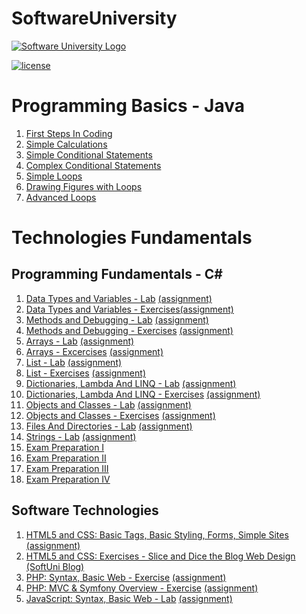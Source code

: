 # SoftwareUniversity

[![Software University Logo](http://innovationstarterbox.bg/wp-content/uploads/2016/05/Softuni_logo_trasparent.png)](https://softuni.bg)

[![license](https://img.shields.io/github/license/mashape/apistatus.svg?maxAge=2592000)](https://github.com/stoyanov7/SoftwareUniversity/blob/master/LICENSE)

# Programming Basics - Java
1. [First Steps In Coding](https://github.com/stoyanov7/SoftwareUniversity/tree/master/.ProgramingBasics/FirstStepsInCoding)
2. [Simple Calculations](https://github.com/stoyanov7/SoftwareUniversity/tree/master/.ProgramingBasics/.SimpleCalculations)
3. [Simple Conditional Statements](https://github.com/stoyanov7/SoftwareUniversity/tree/master/.ProgramingBasics/.SimpleConditionalStatements)
4. [Complex Conditional Statements](https://github.com/stoyanov7/SoftwareUniversity/tree/master/.ProgramingBasics/.ComplexConditionalStatements)
5. [Simple Loops](https://github.com/stoyanov7/SoftwareUniversity/tree/master/.ProgramingBasics/Simple-Loops)
6. [Drawing Figures with Loops](https://github.com/stoyanov7/SoftwareUniversity/tree/master/.ProgramingBasics/DrawingFiguresWithLoops)
7. [Advanced Loops](https://github.com/stoyanov7/SoftwareUniversity/tree/master/.ProgramingBasics/AdvancedLoops)

# Technologies Fundamentals
## Programming Fundamentals - C# 
1. [Data Types and Variables - Lab](https://github.com/stoyanov7/SoftwareUniversity/tree/master/TechnologiesFundamentals/ProgrammingFundamentals/DataTypesAndVariables-Lab) [(assignment)](https://docs.google.com/document/d/10fsgJC7F1JPbJGK1dGaoXBFNq15sMkoGNedyrb6-fUY/edit?usp=sharing)
2. [Data Types and Variables - Exercises](https://github.com/stoyanov7/SoftwareUniversity/tree/master/TechnologiesFundamentals/ProgrammingFundamentals/DataTypesAndVariables-Exercises)[(assignment)](https://docs.google.com/document/d/1JEkOShIWnfR-hn_zEHohziWTMrfduWUc0jscOLqGHag/edit?usp=sharing)
3. [Methods and Debugging - Lab](https://github.com/stoyanov7/SoftwareUniversity/tree/master/TechnologiesFundamentals/ProgrammingFundamentals/MethodsAndDebugging-Lab) [(assignment)](https://docs.google.com/document/d/15TakT1wFeP5UEfJ68BDMyNVEyfXeD7IIRbY5yuXAFcI/edit?usp=sharing)
4. [Methods and Debugging - Exercises](https://github.com/stoyanov7/SoftwareUniversity/tree/master/TechnologiesFundamentals/ProgrammingFundamentals/MethodsAndDebugging-Excercises) [(assignment)](https://docs.google.com/document/d/1oL-uqvZ5r0qZ__q42CQ2o52h4Qtamiik2mTZp6HIAy0/edit?usp=sharing)
5. [Arrays - Lab](https://github.com/stoyanov7/SoftwareUniversity/tree/master/TechnologiesFundamentals/ProgrammingFundamentals/ArraysAndLists-Lab) [(assignment)](https://docs.google.com/document/d/1_HRHgRF2SD3T4BjBT3z6lvSAjzMt9bm0RchvaIKxLU4/edit?usp=sharing)
6. [Arrays - Excercises](https://github.com/stoyanov7/SoftwareUniversity/tree/master/TechnologiesFundamentals/ProgrammingFundamentals/ArraysAndLists-Excercises) [(assignment)](https://docs.google.com/document/d/1dW3vhUhDxZWlw4F8wkdZ_20UgN9KV8mCAO5plPvCQqA/edit?usp=sharing)
7. [List - Lab](https://github.com/stoyanov7/SoftwareUniversity/tree/master/TechnologiesFundamentals/ProgrammingFundamentals/Lists-Lab) [(assignment)](https://docs.google.com/document/d/1hiZjJbiu952j1ZnCGzrubyLWI-v9va4IdqXTIDBPGC0/edit?usp=sharing)
8. [List - Exercises](https://github.com/stoyanov7/SoftwareUniversity/tree/master/TechnologiesFundamentals/ProgrammingFundamentals/List-Excercises) [(assignment)](https://docs.google.com/document/d/1gGT67hw-Log4uuZTGcbr_Tb0Tv3MvUgxGOvZysp_2D0/edit?usp=sharing)
9. [Dictionaries, Lambda And LINQ - Lab](https://github.com/stoyanov7/SoftwareUniversity/tree/master/TechnologiesFundamentals/ProgrammingFundamentals/DictionariesLambdaAndLINQ-Lab) [(assignment)](https://docs.google.com/document/d/1tYX5TQIA0_r9pgI_eD0VUourBED0s6m-wMn-ng9DumU/edit?usp=sharing)
10. [Dictionaries, Lambda And LINQ - Exercises](https://github.com/stoyanov7/SoftwareUniversity/tree/master/TechnologiesFundamentals/ProgrammingFundamentals/DictionariesLambdaAndLINQ-Excercises) [(assignment)](https://docs.google.com/document/d/1wxH6UdXEPVy0gUPOJrtafRrKoUl91_MCKYEjZEkoQno/edit?usp=sharing)
11. [Objects and Classes - Lab](https://github.com/stoyanov7/SoftwareUniversity/tree/master/TechnologiesFundamentals/ProgrammingFundamentals/ObjectsAndClasses-Lab) [(assignment)](https://docs.google.com/document/d/1YxjTnIM1PMCr1epW1_x-KDuqwEdTd7CtRJYclqWy7Tc/edit?usp=sharing)
12. [Objects and Classes - Exercises](https://github.com/stoyanov7/SoftwareUniversity/tree/master/TechnologiesFundamentals/ProgrammingFundamentals/ObjectsAndClasses-Exercises) [(assignment)](https://docs.google.com/document/d/1-LzAz9JiLpey7D_f_6mNz9mdTC9YEFazhmX5VRO1YnU/edit?usp=sharing)
13. [Files And Directories - Lab](https://github.com/stoyanov7/SoftwareUniversity/tree/master/TechnologiesFundamentals/ProgrammingFundamentals/FilesAndDirectories-Lab) [(assignment)](https://docs.google.com/document/d/1cL84l-mQvSpv5NqM6zYshwF5VOWArxy37sKTKsclc7I/edit?usp=sharing)
14. [Strings - Lab](https://github.com/stoyanov7/SoftwareUniversity/tree/master/TechnologiesFundamentals/ProgrammingFundamentals/Strings-Lab) [(assignment)](https://docs.google.com/document/d/1Ten7DecxrAfwAv5H47ntjRYhmZU3iPZu9vyxLKXgVYU/edit?usp=sharing)
15. [Exam Preparation I](https://github.com/stoyanov7/SoftwareUniversity/tree/master/TechnologiesFundamentals/ProgrammingFundamentals/ExamPreparationI)
16. [Exam Preparation II](https://github.com/stoyanov7/SoftwareUniversity/tree/master/TechnologiesFundamentals/ProgrammingFundamentals/ExamPreparationII)
17. [Exam Preparation III](https://github.com/stoyanov7/SoftwareUniversity/tree/master/TechnologiesFundamentals/ProgrammingFundamentals/ExamPreparationIII)
18. [Exam Preparation IV](https://github.com/stoyanov7/SoftwareUniversity/tree/master/TechnologiesFundamentals/ProgrammingFundamentals/ExamPreparationIV)

## Software Technologies
1. [HTML5 and CSS: Basic Tags, Basic Styling, Forms, Simple Sites](https://github.com/stoyanov7/SoftwareUniversity/tree/master/TechnologiesFundamentals/SoftwareTechnologies/HTML5AndCSS/BasicTagsStylingFormsSimpleSites) [(assignment)](https://docs.google.com/document/d/1faKBh1rX4cgNGRNAUMcWZuCwuBmR_8KvkC9jl3Baups/edit?usp=sharing)
2. [HTML5 and CSS: Exercises - Slice and Dice the Blog Web Design](https://github.com/stoyanov7/stoyanov7.github.io) [(SoftUni Blog)](https://stoyanov7.github.io/)
3. [PHP: Syntax, Basic Web - Exercise](https://github.com/stoyanov7/SoftwareUniversity/tree/master/TechnologiesFundamentals/SoftwareTechnologies/PHP/SyntaxBasicWeb-Exercise) [(assignment)](https://docs.google.com/document/d/1OtuL4M30seuruaTE4mlWIWnjXlzTOzpLCx1BNU_PaMo/edit?usp=sharing)
4. [PHP: MVC & Symfony Overview - Exercise](https://drive.google.com/file/d/0B8dnLRrq6fOgSEJfck5uelVacDA/view?usp=sharing) [(assignment)](https://docs.google.com/document/d/1pg9kZRGcJlNW9Xb-K4raNQGlv63HB44fRgN9rwyCL4w/edit?usp=sharing)
5. [JavaScript: Syntax, Basic Web - Lab](https://github.com/stoyanov7/SoftwareUniversity/tree/master/TechnologiesFundamentals/SoftwareTechnologies/JavaScript/SyntaxBasicWeb) [(assignment)](https://docs.google.com/document/d/1F79L4q6byfSX6tLTZNOQHWF6UVD7hOJRtZ7fwjZowqc/edit?usp=sharing)
